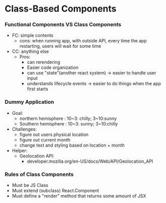 # Class-Based Components

### Functional Components VS Class Components
* FC: simple contents
  - cons: when running app, with outside API, every time the app restarting, users will wait for some time
* CC: anything else
  - Pros:
    - can rerendering
    - Easier code organization
    - can use "state"(another react system) -> easier to handle user input
    - understands lifecycle events -> easier to do things when the app first starts

### Dummy Application
* Goal:
  - northern hemisphere : 10~3: chilly; 3~10:sunny
  - Southern hemisphere : 10~3: sunny; 3~10:chilly
* Challenges:
  - figure out users physical location
  - figure out current month
  - change text and styling based on location + month
* Helper:
  - Geolocation API:
    - developer.mozilla.org/en-US/docs/Web/API/Geolocation_API

### Rules of Class Components
* Must be JS Class
* Must extend (subclass) React.Component
* Must define a "render" method that returns some amount of JSX
